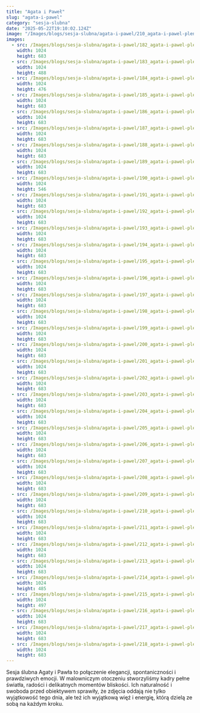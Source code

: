 ```yaml
---
title: "Agata i Paweł"
slug: "agata-i-pawel"
category: "sesja-slubna"
date: "2025-05-22T19:10:02.124Z"
image: "/Images/blogs/sesja-slubna/agata-i-pawel/210_agata-i-pawel-plener-slubny-nad-morzem-jarek-olszewski-fotografia.webp"
images:
  - src: /Images/blogs/sesja-slubna/agata-i-pawel/182_agata-i-pawel-plener-slubny-nad-morzem-jarek-olszewski-fotografia.webp
    width: 1024
    height: 683
  - src: /Images/blogs/sesja-slubna/agata-i-pawel/183_agata-i-pawel-plener-slubny-nad-morzem-jarek-olszewski-fotografia.webp
    width: 1024
    height: 488
  - src: /Images/blogs/sesja-slubna/agata-i-pawel/184_agata-i-pawel-plener-slubny-nad-morzem-jarek-olszewski-fotografia.webp
    width: 1024
    height: 476
  - src: /Images/blogs/sesja-slubna/agata-i-pawel/185_agata-i-pawel-plener-slubny-nad-morzem-jarek-olszewski-fotografia.webp
    width: 1024
    height: 683
  - src: /Images/blogs/sesja-slubna/agata-i-pawel/186_agata-i-pawel-plener-slubny-nad-morzem-jarek-olszewski-fotografia.webp
    width: 1024
    height: 683
  - src: /Images/blogs/sesja-slubna/agata-i-pawel/187_agata-i-pawel-plener-slubny-nad-morzem-jarek-olszewski-fotografia.webp
    width: 1024
    height: 683
  - src: /Images/blogs/sesja-slubna/agata-i-pawel/188_agata-i-pawel-plener-slubny-nad-morzem-jarek-olszewski-fotografia.webp
    width: 1024
    height: 683
  - src: /Images/blogs/sesja-slubna/agata-i-pawel/189_agata-i-pawel-plener-slubny-nad-morzem-jarek-olszewski-fotografia.webp
    width: 1024
    height: 683
  - src: /Images/blogs/sesja-slubna/agata-i-pawel/190_agata-i-pawel-plener-slubny-nad-morzem-jarek-olszewski-fotografia.webp
    width: 1024
    height: 546
  - src: /Images/blogs/sesja-slubna/agata-i-pawel/191_agata-i-pawel-plener-slubny-nad-morzem-jarek-olszewski-fotografia.webp
    width: 1024
    height: 683
  - src: /Images/blogs/sesja-slubna/agata-i-pawel/192_agata-i-pawel-plener-slubny-nad-morzem-jarek-olszewski-fotografia.webp
    width: 1024
    height: 683
  - src: /Images/blogs/sesja-slubna/agata-i-pawel/193_agata-i-pawel-plener-slubny-nad-morzem-jarek-olszewski-fotografia.webp
    width: 1024
    height: 683
  - src: /Images/blogs/sesja-slubna/agata-i-pawel/194_agata-i-pawel-plener-slubny-nad-morzem-jarek-olszewski-fotografia.webp
    width: 1024
    height: 683
  - src: /Images/blogs/sesja-slubna/agata-i-pawel/195_agata-i-pawel-plener-slubny-nad-morzem-jarek-olszewski-fotografia.webp
    width: 1024
    height: 683
  - src: /Images/blogs/sesja-slubna/agata-i-pawel/196_agata-i-pawel-plener-slubny-nad-morzem-jarek-olszewski-fotografia.webp
    width: 1024
    height: 683
  - src: /Images/blogs/sesja-slubna/agata-i-pawel/197_agata-i-pawel-plener-slubny-nad-morzem-jarek-olszewski-fotografia.webp
    width: 1024
    height: 683
  - src: /Images/blogs/sesja-slubna/agata-i-pawel/198_agata-i-pawel-plener-slubny-nad-morzem-jarek-olszewski-fotografia.webp
    width: 1024
    height: 683
  - src: /Images/blogs/sesja-slubna/agata-i-pawel/199_agata-i-pawel-plener-slubny-nad-morzem-jarek-olszewski-fotografia.webp
    width: 1024
    height: 683
  - src: /Images/blogs/sesja-slubna/agata-i-pawel/200_agata-i-pawel-plener-slubny-nad-morzem-jarek-olszewski-fotografia.webp
    width: 1024
    height: 683
  - src: /Images/blogs/sesja-slubna/agata-i-pawel/201_agata-i-pawel-plener-slubny-nad-morzem-jarek-olszewski-fotografia.webp
    width: 1024
    height: 683
  - src: /Images/blogs/sesja-slubna/agata-i-pawel/202_agata-i-pawel-plener-slubny-nad-morzem-jarek-olszewski-fotografia.webp
    width: 1024
    height: 683
  - src: /Images/blogs/sesja-slubna/agata-i-pawel/203_agata-i-pawel-plener-slubny-nad-morzem-jarek-olszewski-fotografia.webp
    width: 1024
    height: 683
  - src: /Images/blogs/sesja-slubna/agata-i-pawel/204_agata-i-pawel-plener-slubny-nad-morzem-jarek-olszewski-fotografia.webp
    width: 1024
    height: 683
  - src: /Images/blogs/sesja-slubna/agata-i-pawel/205_agata-i-pawel-plener-slubny-nad-morzem-jarek-olszewski-fotografia.webp
    width: 1024
    height: 683
  - src: /Images/blogs/sesja-slubna/agata-i-pawel/206_agata-i-pawel-plener-slubny-nad-morzem-jarek-olszewski-fotografia.webp
    width: 1024
    height: 683
  - src: /Images/blogs/sesja-slubna/agata-i-pawel/207_agata-i-pawel-plener-slubny-nad-morzem-jarek-olszewski-fotografia.webp
    width: 1024
    height: 683
  - src: /Images/blogs/sesja-slubna/agata-i-pawel/208_agata-i-pawel-plener-slubny-nad-morzem-jarek-olszewski-fotografia.webp
    width: 1024
    height: 683
  - src: /Images/blogs/sesja-slubna/agata-i-pawel/209_agata-i-pawel-plener-slubny-nad-morzem-jarek-olszewski-fotografia.webp
    width: 1024
    height: 683
  - src: /Images/blogs/sesja-slubna/agata-i-pawel/210_agata-i-pawel-plener-slubny-nad-morzem-jarek-olszewski-fotografia.webp
    width: 1024
    height: 683
  - src: /Images/blogs/sesja-slubna/agata-i-pawel/211_agata-i-pawel-plener-slubny-nad-morzem-jarek-olszewski-fotografia.webp
    width: 1024
    height: 683
  - src: /Images/blogs/sesja-slubna/agata-i-pawel/212_agata-i-pawel-plener-slubny-nad-morzem-jarek-olszewski-fotografia.webp
    width: 1024
    height: 683
  - src: /Images/blogs/sesja-slubna/agata-i-pawel/213_agata-i-pawel-plener-slubny-nad-morzem-jarek-olszewski-fotografia.webp
    width: 1024
    height: 683
  - src: /Images/blogs/sesja-slubna/agata-i-pawel/214_agata-i-pawel-plener-slubny-nad-morzem-jarek-olszewski-fotografia.webp
    width: 1024
    height: 485
  - src: /Images/blogs/sesja-slubna/agata-i-pawel/215_agata-i-pawel-plener-slubny-nad-morzem-jarek-olszewski-fotografia.webp
    width: 1024
    height: 497
  - src: /Images/blogs/sesja-slubna/agata-i-pawel/216_agata-i-pawel-plener-slubny-nad-morzem-jarek-olszewski-fotografia.webp
    width: 1024
    height: 683
  - src: /Images/blogs/sesja-slubna/agata-i-pawel/217_agata-i-pawel-plener-slubny-nad-morzem-jarek-olszewski-fotografia.webp
    width: 1024
    height: 683
  - src: /Images/blogs/sesja-slubna/agata-i-pawel/218_agata-i-pawel-plener-slubny-nad-morzem-jarek-olszewski-fotografia.webp
    width: 1024
    height: 683
---
```


Sesja ślubna Agaty i Pawła to połączenie elegancji, spontaniczności i prawdziwych emocji. W malowniczym otoczeniu stworzyliśmy kadry pełne światła, radości i delikatnych momentów bliskości. Ich naturalność i swoboda przed obiektywem sprawiły, że zdjęcia oddają nie tylko wyjątkowość tego dnia, ale też ich wyjątkową więź i energię, którą dzielą ze sobą na każdym kroku.
